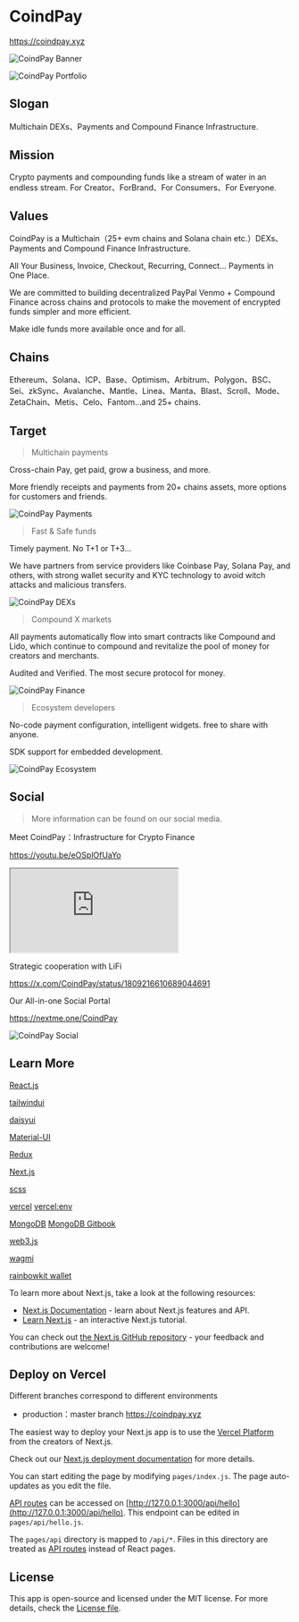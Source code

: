 # CoindPay

https://coindpay.xyz

![CoindPay Banner](https://cdn.cubik.so/aHR0cHM6Ly91dGZzLmlvL2YvOTRhZmVkOTYtODZiOC00NzQ1LTg5NjAtNWUwM2JkNmJhZmIyLXE1OTRzMi5wbmc=)

![CoindPay Portfolio](https://cdn.cubik.so/aHR0cHM6Ly91dGZzLmlvL2YvZGQ2YzNiZTMtYzE5Yi00MjVmLTgyNWUtMmUyMDM2MGQ2NDYzLTJzeWxyNy5qcGc=)

## Slogan

Multichain DEXs、Payments and Compound Finance Infrastructure.

## Mission

Crypto payments and compounding funds like a stream of water in an endless stream.
For Creator、ForBrand、For Consumers、For Everyone.

## Values

CoindPay is a Multichain（25+ evm chains and Solana chain etc.）DEXs、Payments and Compound Finance Infrastructure.

All Your Business, Invoice, Checkout, Recurring, Connect... Payments in One Place.

We are committed to building decentralized PayPal Venmo + Compound Finance across chains and protocols to make the movement of encrypted funds simpler and more efficient.

Make idle funds more available once and for all.

## Chains

Ethereum、Solana、ICP、Base、Optimism、Arbitrum、Polygon、BSC、Sei、zkSync、Avalanche、Mantle、Linea、Manta、Blast、Scroll、Mode、ZetaChain、Metis、Celo、Fantom...and 25+ chains.

## Target

> Multichain payments

Cross-chain Pay, get paid, grow a business, and more.

More friendly receipts and payments from 20+ chains assets, more options for customers and friends.

![CoindPay Payments](https://res.cloudinary.com/travary/image/upload/w_2000/v1/prd-akindo-public/communities/description-images/ea8zgqR4xuR9akgq.png)

> Fast & Safe funds

Timely payment. No T+1 or T+3...

We have partners from service providers like Coinbase Pay, Solana Pay, and others, with strong wallet security and KYC technology to avoid witch attacks and malicious transfers.

![CoindPay DEXs](https://res.cloudinary.com/travary/image/upload/w_2000/v1/prd-akindo-public/communities/description-images/Mz3nr930RfqjmXPG.png)

> Compound X markets

All payments automatically flow into smart contracts like Compound and Lido, which continue to compound and revitalize the pool of money for creators and merchants.

Audited and Verified. The most secure protocol for money.

![CoindPay Finance](https://res.cloudinary.com/travary/image/upload/w_2000/v1/prd-akindo-public/communities/description-images/JBKerRNJNS413KJB.png)

> Ecosystem developers

No-code payment configuration, intelligent widgets. free to share with anyone.

SDK support for embedded development.

![CoindPay Ecosystem](https://res.cloudinary.com/travary/image/upload/w_2000/v1/prd-akindo-public/communities/description-images/63a48NPZrsnA9k6a.png)

## Social

> More information can be found on our social media.

Meet CoindPay：Infrastructure for Crypto Finance

https://youtu.be/eOSplOfUaYo

<iframe class='w-full h-56 sm:h-96 rounded-lg' src="https://www.youtube.com/embed/eOSplOfUaYo" allow="accelerometer; autoplay; clipboard-write; encrypted-media; gyroscope; picture-in-picture; web-share" referrerpolicy="strict-origin-when-cross-origin" allowfullscreen></iframe>

Strategic cooperation with LiFi

https://x.com/CoindPay/status/1809216610689044691

Our All-in-one Social Portal

https://nextme.one/CoindPay

![CoindPay Social](https://res.cloudinary.com/travary/image/upload/w_3000/v1/prd-akindo-public/communities/description-images/mV9dx7dgGTgZeGlB.png)

## Learn More

[React.js](https://zh-hans.reactjs.org)

[tailwindui](https://tailwindcss.com/docs/installation)

[daisyui](https://daisyui.com)

[Material-UI](https://mui.com/zh/material-ui/react-toggle-button)

[Redux](https://react-redux.js.org)

[Next.js](https://nextjs.org)

[scss](https://nextjs.org/docs/basic-features/built-in-css-support#sass-support)

[vercel](http://vercel.app)
[vercel:env](https://vercel.com/docs/cli#commands/env)

[MongoDB](https://mongodb.com/docs/drivers/node/current/quick-start)
[MongoDB Gitbook](https://wizardforcel.gitbooks.io/w3school-mongodb/content/1.html)

[web3.js](https://web3js.readthedocs.io)

[wagmi](https://wagmi.sh)

[rainbowkit wallet](https://rainbowkit.com)

To learn more about Next.js, take a look at the following resources:

- [Next.js Documentation](https://nextjs.org/docs) - learn about Next.js features and API.
- [Learn Next.js](https://nextjs.org/learn) - an interactive Next.js tutorial.

You can check out [the Next.js GitHub repository](https://github.com/vercel/next.js/) - your feedback and contributions are welcome!

## Deploy on Vercel

Different branches correspond to different environments

- production：master branch <https://coindpay.xyz>

The easiest way to deploy your Next.js app is to use the [Vercel Platform](https://vercel.com/new?utm_medium=default-template&filter=next.js&utm_source=create-next-app&utm_campaign=create-next-app-readme) from the creators of Next.js.

Check out our [Next.js deployment documentation](https://nextjs.org/docs/deployment) for more details.

You can start editing the page by modifying `pages/index.js`. The page auto-updates as you edit the file.

[API routes](https://nextjs.org/docs/api-routes/introduction) can be accessed on [http://127.0.0.1:3000/api/hello](http://127.0.0.1:3000/api/hello). This endpoint can be edited in `pages/api/hello.js`.

The `pages/api` directory is mapped to `/api/*`. Files in this directory are treated as [API routes](https://nextjs.org/docs/api-routes/introduction) instead of React pages.

## License

This app is open-source and licensed under the MIT license. For more details, check the [License file](LICENSE).
